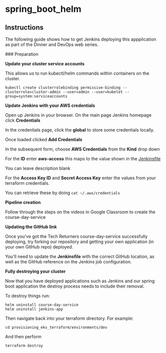 # spring_boot_helm

## Instructions

The following guide shows how to get Jenkins deploying this appplication as part of the Dinner and DevOps web series.

### Preparation

**Update your cluster service accounts**

This allows us to run kubectl/helm commands within containers on the cluster.

```
kubectl create clusterrolebinding permissive-binding --clusterrole=cluster-admin --user=admin --user=kubelet --group=system:serviceaccounts
```

**Update Jenkins with your AWS credentials**

Open up Jenkins in your browser. On the main page Jenkins homepage click **Credentials**

In the credentials page, click the **global** to store some credentials locally.

Once loaded clicked **Add Credentials**

In the subsequent form, choose **AWS Credentials** from the **Kind** drop down

For the **ID** enter **aws-access** this maps to the value shown in the [Jenkinsfile](./Jenkinsfile)

You can leave description blank

For the **Access Key ID** and **Secret Access Key** enter the values from your terraform credentials.

You can retrieve these by doing `cat ~/.aws/credentials`

**Pipeline creation**

Follow through the steps on the videos in Google Classroom to create the course-day-service

**Updating the GitHub link**

Once you've got the Tech Returners course-day-service successfully deploying, try forking our repository and getting your own application (in your own GitHub repo) deployed.

You'll need to update the __Jenkinsfile__ with the correct GitHub location, as well as the GitHub reference on the Jenkins job configuration.


**Fully destroying your cluster**

Now that you have deployed applications such as Jenkins and our spring boot application the destroy process needs to include their removal.

To destroy things run:

```
helm uninstall course-day-service
helm uninstall jenkins-app
```

Then navigate back into your terraform directory. For example:

```
cd provisioning_eks_terraform/environments/dev 
```

And then perform

```
terraform destroy
```